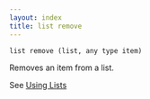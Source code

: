 ```yaml
---
layout: index
title: list remove
---
```


    list remove (list, any type item)

Removes an item from a list.

See [Using Lists](../using_lists.html)
